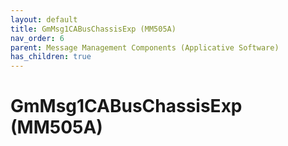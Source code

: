 ```yaml
---
layout: default
title: GmMsg1CABusChassisExp (MM505A)
nav_order: 6
parent: Message Management Components (Applicative Software)
has_children: true
---
```

# GmMsg1CABusChassisExp (MM505A)
